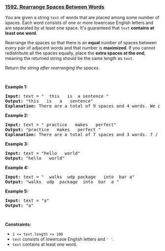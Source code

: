 ### [1592. Rearrange Spaces Between Words](https://leetcode.com/problems/rearrange-spaces-between-words/)

<p>You are given a string <code>text</code> of words that are placed among some number of spaces. Each word consists of one or more lowercase English letters and are separated by at least one space. It's guaranteed that <code>text</code> <strong>contains at least one word</strong>.</p>

<p>Rearrange the spaces so that there is an <strong>equal</strong> number of spaces between every pair of adjacent words and that number is <strong>maximized</strong>. If you cannot redistribute all the spaces equally, place the <strong>extra spaces at the end</strong>, meaning the returned string should be the same length as <code>text</code>.</p>

<p>Return <em>the string after rearranging the spaces</em>.</p>

<p>&nbsp;</p>
<p><strong>Example 1:</strong></p>

<pre><strong>Input:</strong> text = "  this   is  a sentence "
<strong>Output:</strong> "this   is   a   sentence"
<strong>Explanation: </strong>There are a total of 9 spaces and 4 words. We can evenly divide the 9 spaces between the words: 9 / (4-1) = 3 spaces.
</pre>

<p><strong>Example 2:</strong></p>

<pre><strong>Input:</strong> text = " practice   makes   perfect"
<strong>Output:</strong> "practice   makes   perfect "
<strong>Explanation:</strong>&nbsp;There are a total of 7 spaces and 3 words. 7 / (3-1) = 3 spaces plus 1 extra space. We place this extra space at the end of the string.
</pre>

<p><strong>Example 3:</strong></p>

<pre><strong>Input:</strong> text = "hello   world"
<strong>Output:</strong> "hello   world"
</pre>

<p><strong>Example 4:</strong></p>

<pre><strong>Input:</strong> text = "  walks  udp package   into  bar a"
<strong>Output:</strong> "walks  udp  package  into  bar  a "
</pre>

<p><strong>Example 5:</strong></p>

<pre><strong>Input:</strong> text = "a"
<strong>Output:</strong> "a"
</pre>

<p>&nbsp;</p>
<p><strong>Constraints:</strong></p>

<ul>
	<li><code>1 &lt;= text.length &lt;= 100</code></li>
	<li><code>text</code>&nbsp;consists of lowercase English letters and&nbsp;<code>' '</code>.</li>
	<li><code>text</code>&nbsp;contains at least one word.</li>
</ul>


